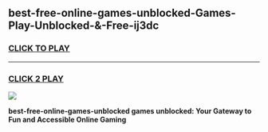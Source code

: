 
## best-free-online-games-unblocked-Games-Play-Unblocked-&-Free-ij3dc
<h3>
<a href="https://premium76.site?title=best-free-online-games-unblocked&ref=24A">CLICK TO PLAY</a></h3>
<hr>

<h3>
<a href="https://premium76.site?title=best-free-online-games-unblocked&ref=24A">CLICK 2 PLAY</a>
  
</h3>

<a href="https://premium76.site?title=best-free-online-games-unblocked&ref=24A"><img src="https://clearcache.store/games.png"></a>


**best-free-online-games-unblocked games unblocked: Your Gateway to Fun and Accessible Online Gaming**
